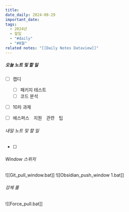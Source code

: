 ```yaml
---
title: 
date_daily: 2024-08-29
important_date: 
tags:
  - 2024년
  - 할일
  - "#daily"
  - "#8월"
related notes: "[[Daily Notes Dataview]]"
---
```

##### 오늘 노트 및 할 일 
- [ ] 캡디
	- [ ] 패키지 테스트
	- [ ] 코드 분석
- [ ] 10차 과제
- [ ]  에스퍼스　지원　관련　팁




###### 내일 노트 및 할 일
- [ ] 


######  Window 스위치
![[Git_pull_window.bat]]
![[Obsidian_push_window 1.bat]]



###### 강제 풀
![[Force_pull.bat]]